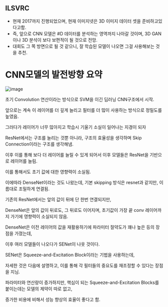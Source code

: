 ## ILSVRC
* 현재 2017까지 진행되었으며, 현재 이미지넷은 3D 이미지 데이터 셋을 준비하고있다고함.
* 즉, 앞으로 CNN 모델은 #D 데이터를 분석하는 영역까지 나아갈 것이며, 3D GAN이나 3D 분석이 보다 보편적이 될 것으로 전망.
* 대회도 그 쪽 방면으로 될 것 같으니, 잘 학습된 모델이 나오면 그걸 사용해보는 것을 추천.

# CNN모델의 발전방향 요약   

![image](https://user-images.githubusercontent.com/87224039/127144600-c51b7050-9c9a-477b-b8b2-b9084aa3478b.png)   

초기 Convolution 연산이라는 방식으로 SVM을 이긴 딥러닝 CNN구조에서 시작.   

앞으로는 계속 이 레이어를 더 깊게 늘리고 필터를 더 많이 사용하는 방식으로 정밀도를 높였음.   

그러다가 레이어가 너무 많아지고 학습시 기울기 소실이 일어나는 지경이 되자   

ResNet에서는 구조를 늘리는 것뿐 아니라, 구조의 효율성을 생각하며 Skip Connection이라는 구조를 생각해냄.   

이후 이를 통해 보다 더 레이어를 늘릴 수 있게 되어서 이후 모델들은 ResNet을 기반으로 레이어를 늘림.   

이를 통해서도 초기 값에 대한 영향력이 소실됨.   

이에따라 DenseNet이라는 것도 나왔는데, 기본 skipping 방식은 resnet과 같지만, 이름대로 조밀하게 연결됨.   

기존의 ResNet에서는 앞의 값이 뒤에 단 한번 연결되지만,   

DenseNet은 앞의 값이 뒤로도, 그 뒤로도 이어지며, 초기값이 가장 끝 conv 레이어까지 가기에 영향력이 소실되지 않음.   

DenseNet은 이전 레이어의 값을 재활용하기에 파라미터 절약도가 꽤나 높은 등의 장점을 가졌는데,   

이후 여러 모델들이 나오다가 SENet이 나옷 것이다.   

SENet은 Squeeze-and-Excitation Block이라는 기법을 사용하는데,   

자세한 것은 다음에 설명하고, 이를 통해 각 필터들의 중요도를 재조정할 수 있다는 장점을 지님.   

파라미터와 연산량이 증가하지만, 핵심이 되는 Squeeze-and-Excitation Blocks를 붙이는데는 모델의 제약이 따로 없고,   

증가한 비용에 비해서 성능 향상의 효율이 좋다고 함.   
